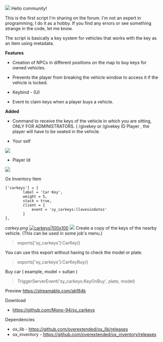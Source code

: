
  <img src="https://forum.cfx.re/uploads/default/original/4X/f/f/f/fff19d1a25351b571a6d597fd8128ff511bd6558.png"/>
Hello community!

This is the first script I'm sharing on the forum. I'm not an expert in programming, I do it as a hobby. If you find any errors or see something strange in the code, let me know.

The script is basically a key system for vehicles that works with the key as an item using metadata.

**Features**

* Creation of NPCs in different positions on the map to buy keys for owned vehicles.

* Prevents the player from breaking the vehicle window to access it if the vehicle is locked.
* Keybind - (U)
* Event to claim keys when a player buys a vehicle.


**Added**
* Command to receive the keys of the vehicle in which you are sitting, ONLY FOR ADMINISTRATORS. ( /givekey  or /givekey ID Player , the player will have to be seated in the vehicle.
 
* Your self

<img src="https://forum.cfx.re/uploads/default/original/4X/2/2/6/226611814b70f4b62c24cfdd2ad01d1f7c18f207.png"/>

* Player Id

<img src="https://forum.cfx.re/uploads/default/original/4X/7/2/c/72c4da7fefda569ee4aa5281117b8a94d99bb5e9.png"/>


Ox Inventory Item

```
['carkeys'] = {
		label = 'Car Key',
		weight = 5,
		stack = true,
		client = {
			event = 'sy_carkeys:llavesindatos'
		}
},

```
*carkey.png*
[![carkeys|100x100](upload://sOfPqNWCnNfFfw8rCwuNglnhTkG.png)](https://forum.cfx.re/uploads/default/original/4X/c/9/e/c9eb2c8bf3d52f15a6cc095ec2053a353e0d35a6.png)
<img src="https://forum.cfx.re/uploads/default/original/4X/c/9/e/c9eb2c8bf3d52f15a6cc095ec2053a353e0d35a6.png"/>
Create a copy of the keys of the nearby vehicle. (This can be used in some job's menu.)
> exports['sy_carkeys']:CarKey()

 You can use this export without having to check the model or  plate.
> exports['sy_carkeys']:CarKeyBuy()

Buy car ( example, model = sultan )
> TriggerServerEvent('sy_carkeys:KeyOnBuy', plate, model)

Preview 
https://streamable.com/akf84k

Download
 - https://github.com/Mono-94/sy_carkeys

Dependencies
 - ox_lib  -  https://github.com/overextended/ox_lib/releases  
 - ox_inventory  -  https://github.com/overextended/ox_inventory/releases
